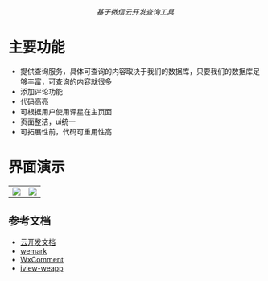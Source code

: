 <div style="text-align:center"><em>基于微信云开发查询工具</em></div>

# 主要功能

- 提供查询服务，具体可查询的内容取决于我们的数据库，只要我们的数据库足够丰富，可查询的内容就很多
- 添加评论功能
- 代码高亮
- 可根据用户使用评星在主页面
- 页面整洁，ui统一
- 可拓展性前，代码可重用性高

# 界面演示

<table>
  <tr>
    <td><img src="https://ws1.sinaimg.cn/large/005GQrpLgy1g2ev1zbpksj30u01hck0g.jpg"></td>
    <td><img src="https://ws1.sinaimg.cn/large/005GQrpLgy1g2ev2b0sx0j30u01hcn2c.jpg"></td>
  </tr>
</table>


## 参考文档

- [云开发文档](https://developers.weixin.qq.com/miniprogram/dev/wxcloud/basis/getting-started.html)
- [wemark](https://github.com/TooBug/wemark)
- [WxComment](https://github.com/yicm/WxComment)
- [iview-weapp](https://github.com/TalkingData/iview-weapp)

